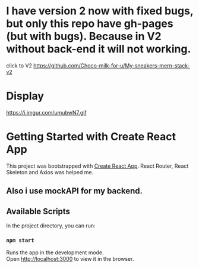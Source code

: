 # I have version 2 now with fixed bugs, but only this repo have gh-pages (but with bugs). Because in V2 without back-end it will not working.
click to V2 https://github.com/Choco-milk-for-u/My-sneakers-mern-stack-v2
# Display 
https://i.imgur.com/umubwN7.gif

# Getting Started with Create React App

This project was bootstrapped with [Create React App](https://github.com/facebook/create-react-app). 
 React Router, React Skeleton and Axios was helped me.

## Also i use mockAPI for my backend.

## Available Scripts

In the project directory, you can run:

### `npm start`

Runs the app in the development mode.\
Open [http://localhost:3000](http://localhost:3000) to view it in the browser.

